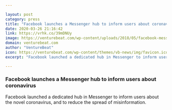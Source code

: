 ```yaml
---

layout: post
category: press
title: "Facebook launches a Messenger hub to inform users about coronavirus"
date: 2020-03-26 21:16:42
link: https://vrhk.co/39mDNUy
image: https://venturebeat.com/wp-content/uploads/2018/05/facebook-messenger-f8-e1584730735130.jpg?w=1200&strip=all
domain: venturebeat.com
author: "VentureBeat"
icon: https://venturebeat.com/wp-content/themes/vb-news/img/favicon.ico
excerpt: "Facebook launched a dedicated hub in Messenger to inform users about the novel coronavirus, and to reduce the spread of misinformation."

---
```


### Facebook launches a Messenger hub to inform users about coronavirus

Facebook launched a dedicated hub in Messenger to inform users about the novel coronavirus, and to reduce the spread of misinformation.